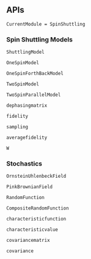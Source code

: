 
## APIs

```@meta
CurrentModule = SpinShuttling
```

### Spin Shuttling Models

```@docs
ShuttlingModel
```

```@docs
OneSpinModel
```

```@docs
OneSpinForthBackModel
```

```@docs
TwoSpinModel
```

```@docs
TwoSpinParallelModel
```

```@docs
dephasingmatrix
```

```@docs
fidelity
```

```@docs
sampling
```

```@docs
averagefidelity
```

```@docs
W
```

### Stochastics

```@docs
OrnsteinUhlenbeckField
```

```@docs
PinkBrownianField
```

```@docs
RandomFunction
```

```@docs
CompositeRandomFunction
```

```@docs
characteristicfunction
```

```@docs
characteristicvalue
```

```@docs
covariancematrix
```

```@docs
covariance
```
